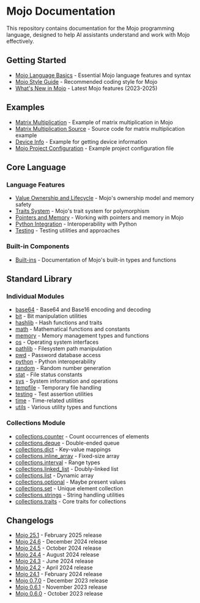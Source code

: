 # Mojo Documentation

This repository contains documentation for the Mojo programming language, designed to help AI assistants understand and work with Mojo effectively.

## Getting Started

- [Mojo Language Basics](core/language-basics.md) - Essential Mojo language features and syntax
- [Mojo Style Guide](core/style-guide.md) - Recommended coding style for Mojo
- [What's New in Mojo](core/whats-new.md) - Latest Mojo features (2023-2025)

## Examples

- [Matrix Multiplication](examples/matmul.md) - Example of matrix multiplication in Mojo
- [Matrix Multiplication Source](examples/matmul.mojo) - Source code for matrix multiplication example
- [Device Info](examples/deviceinfo.mojo) - Example for getting device information
- [Mojo Project Configuration](examples/mojoproject.toml) - Example project configuration file

## Core Language

### Language Features
- [Value Ownership and Lifecycle](core/value-ownership-lifecycle.md) - Mojo's ownership model and memory safety
- [Traits System](core/traits.md) - Mojo's trait system for polymorphism
- [Pointers and Memory](core/pointers.md) - Working with pointers and memory in Mojo
- [Python Integration](core/python-integration.md) - Interoperability with Python
- [Testing](core/testing.md) - Testing utilities and approaches

### Built-in Components
- [Built-ins](core/built-ins.md) - Documentation of Mojo's built-in types and functions

## Standard Library

### Individual Modules
- [base64](stdlib/base64.md) - Base64 and Base16 encoding and decoding
- [bit](stdlib/bit.md) - Bit manipulation utilities
- [hashlib](stdlib/hashlib.md) - Hash functions and traits
- [math](stdlib/math.md) - Mathematical functions and constants
- [memory](stdlib/memory.md) - Memory management types and functions
- [os](stdlib/os.md) - Operating system interfaces
- [pathlib](stdlib/pathlib.md) - Filesystem path manipulation
- [pwd](stdlib/pwd.md) - Password database access
- [python](stdlib/python.md) - Python interoperability
- [random](stdlib/random.md) - Random number generation
- [stat](stdlib/stat.md) - File status constants
- [sys](stdlib/sys.md) - System information and operations
- [tempfile](stdlib/tempfile.md) - Temporary file handling
- [testing](stdlib/testing.md) - Test assertion utilities
- [time](stdlib/time.md) - Time-related utilities
- [utils](stdlib/utils.md) - Various utility types and functions

### Collections Module
- [collections.counter](stdlib/collections/counter.md) - Count occurrences of elements
- [collections.deque](stdlib/collections/deque.md) - Double-ended queue
- [collections.dict](stdlib/collections/dict.md) - Key-value mappings
- [collections.inline_array](stdlib/collections/inline_array.md) - Fixed-size array
- [collections.interval](stdlib/collections/interval.md) - Range types
- [collections.linked_list](stdlib/collections/linked_list.md) - Doubly-linked list
- [collections.list](stdlib/collections/list.md) - Dynamic array
- [collections.optional](stdlib/collections/optional.md) - Maybe present values
- [collections.set](stdlib/collections/set.md) - Unique element collection
- [collections.strings](stdlib/collections/strings.md) - String handling utilities
- [collections.traits](stdlib/collections/traits.md) - Core traits for collections

## Changelogs

- [Mojo 25.1](changelogs/mojo-v25-1.md) - February 2025 release
- [Mojo 24.6](changelogs/mojo-v24-6.md) - December 2024 release
- [Mojo 24.5](changelogs/mojo-v24-5.md) - October 2024 release
- [Mojo 24.4](changelogs/mojo-v24-4.md) - August 2024 release
- [Mojo 24.3](changelogs/mojo-v24-3.md) - June 2024 release
- [Mojo 24.2](changelogs/mojo-v24-2.md) - April 2024 release
- [Mojo 24.1](changelogs/mojo-v24-1.md) - February 2024 release
- [Mojo 0.7.0](changelogs/mojo-v0-7-0.md) - December 2023 release
- [Mojo 0.6.1](changelogs/mojo-v0-6-1.md) - November 2023 release
- [Mojo 0.6.0](changelogs/mojo-v0-6-0.md) - October 2023 release
